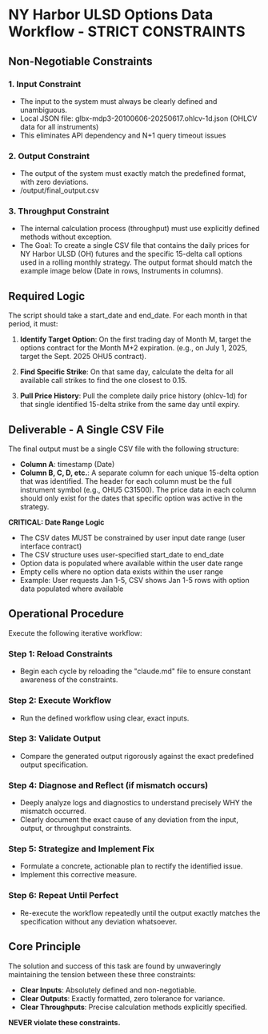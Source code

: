 # NY Harbor ULSD Options Data Workflow - STRICT CONSTRAINTS

## Non-Negotiable Constraints

### 1. Input Constraint
- The input to the system must always be clearly defined and unambiguous.
- Local JSON file: glbx-mdp3-20100606-20250617.ohlcv-1d.json (OHLCV data for all instruments)
- This eliminates API dependency and N+1 query timeout issues

### 2. Output Constraint
- The output of the system must exactly match the predefined format, with zero deviations.
- /output/final_output.csv

### 3. Throughput Constraint
- The internal calculation process (throughput) must use explicitly defined methods without exception.
- The Goal: To create a single CSV file that contains the daily prices for NY Harbor ULSD (OH) futures and the specific 15-delta call options used in a rolling monthly strategy. The output format should match the example image below (Date in rows, Instruments in columns).

## Required Logic
The script should take a start_date and end_date. For each month in that period, it must:

1. **Identify Target Option**: On the first trading day of Month M, target the options contract for the Month M+2 expiration. (e.g., on July 1, 2025, target the Sept. 2025 OHU5 contract).

2. **Find Specific Strike**: On that same day, calculate the delta for all available call strikes to find the one closest to 0.15.

3. **Pull Price History**: Pull the complete daily price history (ohlcv-1d) for that single identified 15-delta strike from the same day until expiry.

## Deliverable - A Single CSV File
The final output must be a single CSV file with the following structure:
- **Column A**: timestamp (Date)
- **Column B, C, D, etc.**: A separate column for each unique 15-delta option that was identified. The header for each column must be the full instrument symbol (e.g., OHU5 C31500). The price data in each column should only exist for the dates that specific option was active in the strategy.

**CRITICAL: Date Range Logic**
- The CSV dates MUST be constrained by user input date range (user interface contract)
- The CSV structure uses user-specified start_date to end_date
- Option data is populated where available within the user date range
- Empty cells where no option data exists within the user range
- Example: User requests Jan 1-5, CSV shows Jan 1-5 rows with option data populated where available

## Operational Procedure
Execute the following iterative workflow:

### Step 1: Reload Constraints
- Begin each cycle by reloading the "claude.md" file to ensure constant awareness of the constraints.

### Step 2: Execute Workflow
- Run the defined workflow using clear, exact inputs.

### Step 3: Validate Output
- Compare the generated output rigorously against the exact predefined output specification.

### Step 4: Diagnose and Reflect (if mismatch occurs)
- Deeply analyze logs and diagnostics to understand precisely WHY the mismatch occurred.
- Clearly document the exact cause of any deviation from the input, output, or throughput constraints.

### Step 5: Strategize and Implement Fix
- Formulate a concrete, actionable plan to rectify the identified issue.
- Implement this corrective measure.

### Step 6: Repeat Until Perfect
- Re-execute the workflow repeatedly until the output exactly matches the specification without any deviation whatsoever.

## Core Principle
The solution and success of this task are found by unwaveringly maintaining the tension between these three constraints:
- **Clear Inputs**: Absolutely defined and non-negotiable.
- **Clear Outputs**: Exactly formatted, zero tolerance for variance.
- **Clear Throughputs**: Precise calculation methods explicitly specified.

**NEVER violate these constraints.**